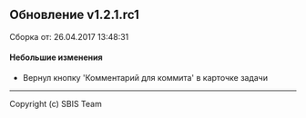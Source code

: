 ## Обновление v1.2.1.rc1

Сборка от: 26.04.2017 13:48:31

#### Небольшие изменения

* Вернул кнопку 'Комментарий для коммита' в карточке задачи

---

Copyright (c) SBIS Team
